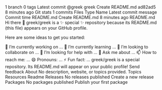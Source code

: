  1 branch
 0 tags
Latest commit
@greek
greek Create README.md
ad82ad5
8 minutes ago
Git stats
 1 commits
Files
Type
Name
Latest commit message
Commit time
README.md
Create README.md
8 minutes ago
README.md
Hi there 👋
greek/greek is a ✨ special ✨ repository because its README.md (this file) appears on your GitHub profile.

Here are some ideas to get you started:

🔭 I’m currently working on ...
🌱 I’m currently learning ...
👯 I’m looking to collaborate on ...
🤔 I’m looking for help with ...
💬 Ask me about ...
📫 How to reach me: ...
😄 Pronouns: ...
⚡ Fun fact: ...
greek/greek is a special repository. Its README.md will appear on your public profile! Send feedback
About
No description, website, or topics provided.
Topics
Resources
 Readme
Releases
No releases published
Create a new release
Packages
No packages published
Publish your first package
